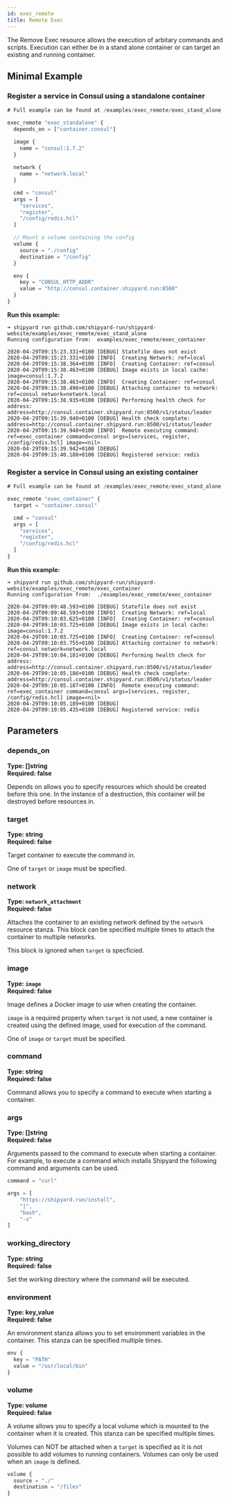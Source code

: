 ```yaml
---
id: exec_remote
title: Remote Exec
---
```


The Remove Exec resource allows the execution of arbitary commands and scripts. Execution can either be in a stand
alone container or can target an existing and running container.

## Minimal Example

### Register a service in Consul using a standalone container

```javascript
# Full example can be found at /examples/exec_remote/exec_stand_alone

exec_remote "exec_standalone" {
  depends_on = ["container.consul"]

  image {
    name = "consul:1.7.2"
  }
  
  network {
    name = "network.local"
  }

  cmd = "consul"
  args = [
    "services",
    "register",
    "/config/redis.hcl"
  ]

  // Mount a volume containing the config
  volume {
    source = "./config"
    destination = "/config"
  }

  env {
    key = "CONSUL_HTTP_ADDR"
    value = "http://consul.container.shipyard.run:8500"
  }
}
```

**Run this example:**

```shell
➜ shipyard run github.com/shipyard-run/shipyard-website/examples/exec_remote/exec_stand_alone
Running configuration from:  examples/exec_remote/exec_container

2020-04-29T09:15:23.331+0100 [DEBUG] Statefile does not exist
2020-04-29T09:15:23.331+0100 [INFO]  Creating Network: ref=local
2020-04-29T09:15:38.364+0100 [INFO]  Creating Container: ref=consul
2020-04-29T09:15:38.463+0100 [DEBUG] Image exists in local cache: image=consul:1.7.2
2020-04-29T09:15:38.463+0100 [INFO]  Creating Container: ref=consul
2020-04-29T09:15:38.490+0100 [DEBUG] Attaching container to network: ref=consul network=network.local
2020-04-29T09:15:38.935+0100 [DEBUG] Performing health check for address: address=http://consul.container.shipyard.run:8500/v1/status/leader
2020-04-29T09:15:39.940+0100 [DEBUG] Health check complete: address=http://consul.container.shipyard.run:8500/v1/status/leader
2020-04-29T09:15:39.940+0100 [INFO]  Remote executing command: ref=exec_container command=consul args=[services, register, /config/redis.hcl] image=<nil>
2020-04-29T09:15:39.942+0100 [DEBUG] 
2020-04-29T09:15:40.188+0100 [DEBUG] Registered service: redis
```

### Register a service in Consul using an existing container

```javascript
# Full example can be found at /examples/exec_remote/exec_stand_alone

exec_remote "exec_container" {
  target = "container.consul"

  cmd = "consul"
  args = [
    "services",
    "register",
    "/config/redis.hcl"
  ]
}
```

**Run this example:**

```shell
➜ shipyard run github.com/shipyard-run/shipyard-website/examples/exec_remote/exec_container
Running configuration from:  ./examples/exec_remote/exec_container

2020-04-29T09:09:48.593+0100 [DEBUG] Statefile does not exist
2020-04-29T09:09:48.593+0100 [INFO]  Creating Network: ref=local
2020-04-29T09:10:03.625+0100 [INFO]  Creating Container: ref=consul
2020-04-29T09:10:03.725+0100 [DEBUG] Image exists in local cache: image=consul:1.7.2
2020-04-29T09:10:03.725+0100 [INFO]  Creating Container: ref=consul
2020-04-29T09:10:03.755+0100 [DEBUG] Attaching container to network: ref=consul network=network.local
2020-04-29T09:10:04.181+0100 [DEBUG] Performing health check for address: address=http://consul.container.shipyard.run:8500/v1/status/leader
2020-04-29T09:10:05.186+0100 [DEBUG] Health check complete: address=http://consul.container.shipyard.run:8500/v1/status/leader
2020-04-29T09:10:05.187+0100 [INFO]  Remote executing command: ref=exec_container command=consul args=[services, register, /config/redis.hcl] image=<nil>
2020-04-29T09:10:05.189+0100 [DEBUG] 
2020-04-29T09:10:05.435+0100 [DEBUG] Registered service: redis

```


## Parameters


### depends_on
**Type: []string**  
**Required: false**

Depends on allows you to specify resources which should be created before this one. In the instance of a destruction, this container will be destroyed before
resources in.

### target
**Type: string**  
**Required: false**

Target container to execute the command in.

One of `target` or `image` must be specified.

### network
**Type: `network_attachment`**  
**Required: false**

Attaches the container to an existing network defined by the `network` resource stanza. This block can be specified multiple times to attach the container to multiple networks.

This block is ignored when `target` is specficied.

### image
**Type: `image`**  
**Required: false**

Image defines a Docker image to use when creating the container.

`image` is a required property when `target` is not used, a new container is created using the defined image, used for execution of the command.

One of `image` or `target` must be specified.

### command
**Type: string**  
**Required: false**

Command allows you to specify a command to execute when starting a container.

### args
**Type: []string**  
**Required: false**

Arguments passed to the  command to execute when starting a container. For example, to execute a command which installs Shipyard the following command and arguments can be used.

```javascript
command = "curl"

args = [
    "https://shipyard.run/install",
    "|",
    "bash",
    "-s"
]
```

### working_directory
**Type: string**  
**Required: false**

Set the working directory where the command will be executed.

### environment
**Type: key_value**  
**Required: false**

An environment stanza allows you to set environment variables in the container. This stanza can be specified multiple times.

```javascript
env {
  key = "PATH"
  value = "/usr/local/bin"
}
```

### volume
**Type: volume**  
**Required: false**

A volume allows you to specify a local volume which is mounted to the container when it is created. This stanza can be specified multiple times.

Volumes can NOT be attached when a `target` is specified as it is not possible to add volumes to running containers. Volumes can only be used when an `image` is defined.

```javascript
volume {
  source = "./"
  destination = "/files"
}
```
